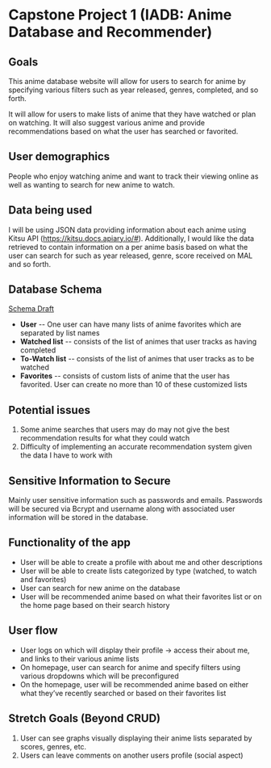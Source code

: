 # Capstone Project 1 (IADB: Anime Database and Recommender)

## Goals
This anime database website will allow for users to search for anime by specifying various filters such as year released, genres, completed, and so forth. 

It will allow for users to make lists of anime that they have watched or plan on watching. It will also suggest various anime and provide recommendations based on what the user has searched or favorited.

## User demographics
People who enjoy watching anime and want to track their viewing online as well as wanting to search for new anime to watch.

## Data being used
I will be using JSON data providing information about each anime using Kitsu API (https://kitsu.docs.apiary.io/#). Additionally, I would like the data retrieved to contain information on a per anime basis based on what the user can search for such as year released, genre, score received on MAL and so forth.

## Database Schema
[Schema Draft](https://app.quickdatabasediagrams.com/#/d/TO3e7P)
- **User** -- One user can have many lists of anime favorites which are separated by list names
- **Watched list** -- consists of the list of animes that user tracks as having completed
- **To-Watch list** -- consists of the list of animes that user tracks as to be watched
- **Favorites** -- consists of custom lists of anime that the user has favorited. User can create no more than 10 of these customized lists

## Potential issues
1. Some anime searches that users may do may not give the best recommendation results for what they could watch
2. Difficulty of implementing an accurate recommendation system given the data I have to work with

## Sensitive Information to Secure
Mainly user sensitive information such as passwords and emails.
Passwords will be secured via Bcrypt and username along with associated user information will be stored in the database.

## Functionality of the app
- User will be able to create a profile with about me and other descriptions
- User will be able to create lists categorized by type (watched, to watch and favorites)
- User can search for new anime on the database
- User will be recommended anime based on what their favorites list or on the home page based on their search history

## User flow
- User logs on which will display their profile -> access their about me, and links to their various anime lists
- On homepage, user can search for anime and specify filters using various dropdowns which will be preconfigured
- On the homepage, user will be recommended anime based on either what they’ve recently searched or based on their favorites list 

## Stretch Goals (Beyond CRUD)
1. User can see graphs visually displaying their anime lists separated by scores, genres, etc.
2. Users can leave comments on another users profile (social aspect)

